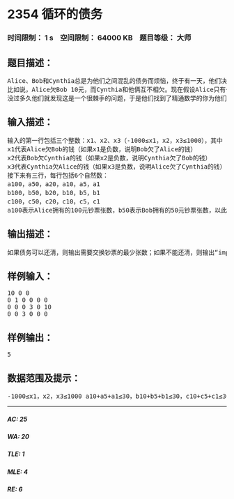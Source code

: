 # 2354 循环的债务   
### 时间限制： 1 s&nbsp;&nbsp;&nbsp;&nbsp;空间限制： 64000 KB&nbsp;&nbsp;&nbsp;&nbsp;题目等级： 大师  
## 题目描述：  

<pre>
Alice、Bob和Cynthia总是为他们之间混乱的债务而烦恼，终于有一天，他们决定坐下来一起解决这个问题。不过，鉴别钞票的真伪是一件很麻烦的事情，于是他们决定要在清还债务的时候尽可能少的交换现金。
比如说，Alice欠Bob 10元，而Cynthia和他俩互不相欠。现在假设Alice只有一张50元，Bob有3张10元和10张1元，Cynthia有3张20元。一种比较直接的做法是：Alice将50元交给Bob，而Bob将他身上的钱找给Alice，这样一共就会有14张钞票被交换。但这不是最好的做法，最好的做法是：Alice把50块给Cynthia，Cynthia再把两张20给Alice，另一张20给Bob，而Bob把一张10块给C，此时只有5张钞票被交换过。
没过多久他们就发现这是一个很棘手的问题，于是他们找到了精通数学的你为他们解决这个难题。
</pre>
  
  
## 输入描述：  

<pre>
输入的第一行包括三个整数：x1、x2、x3（-1000≤x1，x2，x3≤1000），其中
x1代表Alice欠Bob的钱（如果x1是负数，说明Bob欠了Alice的钱）
x2代表Bob欠Cynthia的钱（如果x2是负数，说明Cynthia欠了Bob的钱）
x3代表Cynthia欠Alice的钱（如果x3是负数，说明Alice欠了Cynthia的钱）
接下来有三行，每行包括6个自然数：
a100，a50，a20，a10，a5，a1
b100，b50，b20，b10，b5，b1
c100，c50，c20，c10，c5，c1
a100表示Alice拥有的100元钞票张数，b50表示Bob拥有的50元钞票张数，以此类推。另外，我们保证有a10+a5+a1≤30，b10+b5+b1≤30，c10+c5+c1≤30，而且三人总共拥有的钞票张数不会超过1000。
</pre>
  
  
## 输出描述：  

<pre>
如果债务可以还清，则输出需要交换钞票的最少张数；如果不能还清，则输出“impossible”（注意单词全部小写，输出到文件时不要加引号）
</pre>
  
  
## 样例输入：  

<pre>
10 0 0
0 1 0 0 0 0
0 0 0 3 0 10
0 0 3 0 0 0
</pre>
  
  
## 样例输出：  

<pre>
5
</pre>
  
  
## 数据范围及提示：  

<pre>
-1000≤x1，x2，x3≤1000 a10+a5+a1≤30，b10+b5+b1≤30，c10+c5+c1≤30 三人总共拥有的钞票张数不会超过1000
</pre>
  
  
***  

##### AC: 25  
##### WA: 20  
##### TLE: 1  
##### MLE: 4  
##### RE: 6  
